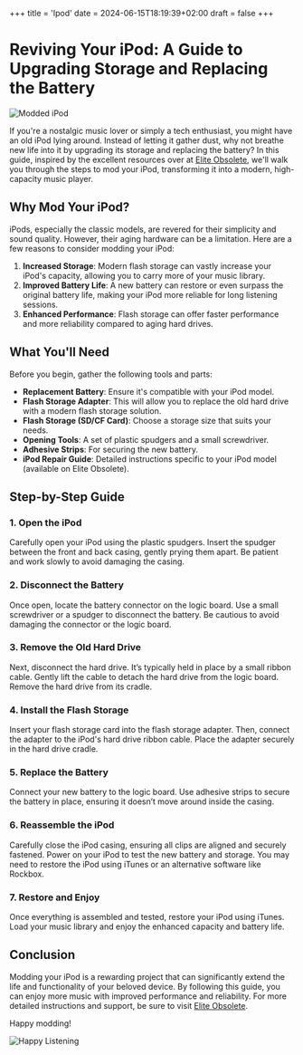 +++
title = 'Ipod'
date = 2024-06-15T18:19:39+02:00
draft = false
+++
# Reviving Your iPod: A Guide to Upgrading Storage and Replacing the Battery

![Modded iPod](https://example.com/modded_ipod_image.jpg)

If you're a nostalgic music lover or simply a tech enthusiast, you might have an old iPod lying around. Instead of letting it gather dust, why not breathe new life into it by upgrading its storage and replacing the battery? In this guide, inspired by the excellent resources over at [Elite Obsolete](https://www.eliteobsolete.com/), we'll walk you through the steps to mod your iPod, transforming it into a modern, high-capacity music player.

## Why Mod Your iPod?

iPods, especially the classic models, are revered for their simplicity and sound quality. However, their aging hardware can be a limitation. Here are a few reasons to consider modding your iPod:

1. **Increased Storage**: Modern flash storage can vastly increase your iPod's capacity, allowing you to carry more of your music library.
2. **Improved Battery Life**: A new battery can restore or even surpass the original battery life, making your iPod more reliable for long listening sessions.
3. **Enhanced Performance**: Flash storage can offer faster performance and more reliability compared to aging hard drives.

## What You'll Need

Before you begin, gather the following tools and parts:

- **Replacement Battery**: Ensure it's compatible with your iPod model.
- **Flash Storage Adapter**: This will allow you to replace the old hard drive with a modern flash storage solution.
- **Flash Storage (SD/CF Card)**: Choose a storage size that suits your needs.
- **Opening Tools**: A set of plastic spudgers and a small screwdriver.
- **Adhesive Strips**: For securing the new battery.
- **iPod Repair Guide**: Detailed instructions specific to your iPod model (available on Elite Obsolete).

## Step-by-Step Guide

### 1. Open the iPod

Carefully open your iPod using the plastic spudgers. Insert the spudger between the front and back casing, gently prying them apart. Be patient and work slowly to avoid damaging the casing.

### 2. Disconnect the Battery

Once open, locate the battery connector on the logic board. Use a small screwdriver or a spudger to disconnect the battery. Be cautious to avoid damaging the connector or the logic board.

### 3. Remove the Old Hard Drive

Next, disconnect the hard drive. It’s typically held in place by a small ribbon cable. Gently lift the cable to detach the hard drive from the logic board. Remove the hard drive from its cradle.

### 4. Install the Flash Storage

Insert your flash storage card into the flash storage adapter. Then, connect the adapter to the iPod's hard drive ribbon cable. Place the adapter securely in the hard drive cradle.

### 5. Replace the Battery

Connect your new battery to the logic board. Use adhesive strips to secure the battery in place, ensuring it doesn’t move around inside the casing.

### 6. Reassemble the iPod

Carefully close the iPod casing, ensuring all clips are aligned and securely fastened. Power on your iPod to test the new battery and storage. You may need to restore the iPod using iTunes or an alternative software like Rockbox.

### 7. Restore and Enjoy

Once everything is assembled and tested, restore your iPod using iTunes. Load your music library and enjoy the enhanced capacity and battery life.

## Conclusion

Modding your iPod is a rewarding project that can significantly extend the life and functionality of your beloved device. By following this guide, you can enjoy more music with improved performance and reliability. For more detailed instructions and support, be sure to visit [Elite Obsolete](https://www.eliteobsolete.com/).

Happy modding!

![Happy Listening](https://example.com/happy_listening_image.jpg)

